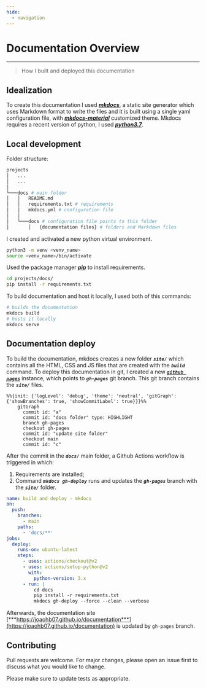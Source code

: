 ```yaml
---
hide:
  - navigation
---
```

# Documentation Overview

---

> How I built and deployed this documentation

## Idealization

To create this documentation I used [***mkdocs***](https://www.mkdocs.org/), a static site generator which uses Markdown format to write the files and it is built using a single yaml configuration file, with [***mkdocs-material***](https://squidfunk.github.io/mkdocs-material/) customized theme. Mkdocs requires a recent version of python, I used [***python3.7***](https://www.python.org/downloads/).

## Local development

Folder structure:

```bash
projects
│   ...
│   ...   
│
└───docs # main folder
│   │   README.md
│   │   requirements.txt # requirements
│   │   mkdocs.yml # configuration file
│   │   
│   └───docs # configuration file points to this folder
│       │   {documentation files} # folders and Markdown files
```

I created and activated a new python virtual environment.

```bash title="Create and activate a python virtual environment"
python3 -m venv <venv_name>
source <venv_name>/bin/activate
```

Used the package manager [***pip***](https://pip.pypa.io/en/stable/) to install requirements.

```bash title="Install the requirements"
cd projects/docs/
pip install -r requirements.txt
```

To build documentation and host it locally, I used both of this commands:

```bash title="Run mkdocs locally"
# builds the documentation
mkdocs build
# hosts it locally
mkdocs serve 
```

## Documentation deploy

To build the documentation, mkdocs creates a new folder ***`site/`*** which contains all the HTML, CSS and JS files that are created with the ***`build`*** command. To deploy this documentation in git, I created a new [***`github pages`***](https://pages.github.com/) instance, which points to ***`gh-pages`*** git branch. This git branch contains the ***`site/`*** files.

```mermaid
%%{init: {'logLevel': 'debug', 'theme': 'neutral', 'gitGraph': {'showBranches': true, 'showCommitLabel': true}}}%%
    gitGraph
      commit id: "a"
      commit id: "docs folder" type: HIGHLIGHT
      branch gh-pages
      checkout gh-pages
      commit id: "update site folder"
      checkout main
      commit id: "c"

```

After the commit in the ***`docs/`*** main folder, a Github Actions workflow is triggered in which:

  1. Requirements are installed;
  2. Command ***`mkdocs gh-deploy`*** runs and updates the ***`gh-pages`*** branch with the ***`site/`*** folder.

```yaml title="pages-deploy.yml"
name: build and deploy - mkdocs
on:
  push:
    branches:
      - main
    paths:
      - 'docs/**'
jobs:
  deploy:
    runs-on: ubuntu-latest
    steps:
      - uses: actions/checkout@v2
      - uses: actions/setup-python@v2
        with:
          python-version: 3.x
      - run: |
          cd docs
          pip install -r requirements.txt
          mkdocs gh-deploy --force --clean --verbose
```

Afterwards, the documentation site [***https://joaohb07.github.io/documentation***](https://joaohb07.github.io/documentation) is updated by `gh-pages` branch.

## Contributing

Pull requests are welcome. For major changes, please open an issue first to discuss what you would like to change.

Please make sure to update tests as appropriate.
